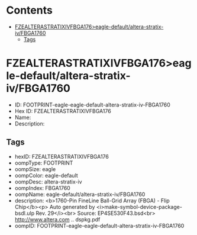 



Contents
========

* [FZEALTERASTRATIXIVFBGA176>eagle-default/altera-stratix-iv/FBGA1760](#fzealterastratixivfbga176eagle-defaultaltera-stratix-ivfbga1760)
	* [Tags](#tags)

# FZEALTERASTRATIXIVFBGA176>eagle-default/altera-stratix-iv/FBGA1760

- ID: FOOTPRINT-eagle-eagle-default-altera-stratix-iv-FBGA1760
- Hex ID: FZEALTERASTRATIXIVFBGA176
- Name: 
- Description: 

## Tags

- hexID: FZEALTERASTRATIXIVFBGA176
- oompType: FOOTPRINT
- oompSize: eagle
- oompColor: eagle-default
- oompDesc: altera-stratix-iv
- oompIndex: FBGA1760
- oompName: eagle-default/altera-stratix-iv/FBGA1760
- description: &lt;b&gt;1760-Pin FineLine Ball-Grid Array (FBGA) - Flip Chip&lt;/b&gt;&lt;p&gt;
Auto generated by &lt;i&gt;make-symbol-device-package-bsdl.ulp Rev. 29&lt;/i&gt;&lt;br&gt;
Source: EP4SE530F43.bsd&lt;br&gt;
http://www.altera.com .. dspkg.pdf
- oompID: FOOTPRINT-eagle-eagle-default-altera-stratix-iv-FBGA1760
